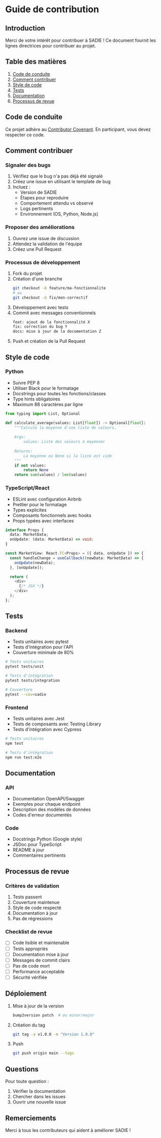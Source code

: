 # Guide de contribution

## Introduction

Merci de votre intérêt pour contribuer à SADIE ! Ce document fournit les lignes directrices pour contribuer au projet.

## Table des matières

1. [Code de conduite](#code-de-conduite)
2. [Comment contribuer](#comment-contribuer)
3. [Style de code](#style-de-code)
4. [Tests](#tests)
5. [Documentation](#documentation)
6. [Processus de revue](#processus-de-revue)

## Code de conduite

Ce projet adhère au [Contributor Covenant](https://www.contributor-covenant.org/). En participant, vous devez respecter ce code.

## Comment contribuer

### Signaler des bugs

1. Vérifiez que le bug n'a pas déjà été signalé
2. Créez une issue en utilisant le template de bug
3. Incluez :
   - Version de SADIE
   - Étapes pour reproduire
   - Comportement attendu vs observé
   - Logs pertinents
   - Environnement (OS, Python, Node.js)

### Proposer des améliorations

1. Ouvrez une issue de discussion
2. Attendez la validation de l'équipe
3. Créez une Pull Request

### Processus de développement

1. Fork du projet
2. Création d'une branche
   ```bash
   git checkout -b feature/ma-fonctionnalite
   # ou
   git checkout -b fix/mon-correctif
   ```
3. Développement avec tests
4. Commit avec messages conventionnels
   ```bash
   feat: ajout de la fonctionnalité X
   fix: correction du bug Y
   docs: mise à jour de la documentation Z
   ```
5. Push et création de la Pull Request

## Style de code

### Python

- Suivre PEP 8
- Utiliser Black pour le formatage
- Docstrings pour toutes les fonctions/classes
- Type hints obligatoires
- Maximum 88 caractères par ligne

```python
from typing import List, Optional

def calculate_average(values: List[float]) -> Optional[float]:
    """Calcule la moyenne d'une liste de valeurs.
    
    Args:
        values: Liste des valeurs à moyenner
        
    Returns:
        La moyenne ou None si la liste est vide
    """
    if not values:
        return None
    return sum(values) / len(values)
```

### TypeScript/React

- ESLint avec configuration Airbnb
- Prettier pour le formatage
- Types explicites
- Composants fonctionnels avec hooks
- Props typées avec interfaces

```typescript
interface Props {
  data: MarketData;
  onUpdate: (data: MarketData) => void;
}

const MarketView: React.FC<Props> = ({ data, onUpdate }) => {
  const handleChange = useCallback((newData: MarketData) => {
    onUpdate(newData);
  }, [onUpdate]);

  return (
    <div>
      {/* JSX */}
    </div>
  );
};
```

## Tests

### Backend

- Tests unitaires avec pytest
- Tests d'intégration pour l'API
- Couverture minimale de 80%

```bash
# Tests unitaires
pytest tests/unit

# Tests d'intégration
pytest tests/integration

# Couverture
pytest --cov=sadie
```

### Frontend

- Tests unitaires avec Jest
- Tests de composants avec Testing Library
- Tests d'intégration avec Cypress

```bash
# Tests unitaires
npm test

# Tests d'intégration
npm run test:e2e
```

## Documentation

### API

- Documentation OpenAPI/Swagger
- Exemples pour chaque endpoint
- Description des modèles de données
- Codes d'erreur documentés

### Code

- Docstrings Python (Google style)
- JSDoc pour TypeScript
- README à jour
- Commentaires pertinents

## Processus de revue

### Critères de validation

1. Tests passent
2. Couverture maintenue
3. Style de code respecté
4. Documentation à jour
5. Pas de régressions

### Checklist de revue

- [ ] Code lisible et maintenable
- [ ] Tests appropriés
- [ ] Documentation mise à jour
- [ ] Messages de commit clairs
- [ ] Pas de code mort
- [ ] Performance acceptable
- [ ] Sécurité vérifiée

## Déploiement

1. Mise à jour de la version
   ```bash
   bump2version patch  # ou minor/major
   ```

2. Création du tag
   ```bash
   git tag -a v1.0.0 -m "Version 1.0.0"
   ```

3. Push
   ```bash
   git push origin main --tags
   ```

## Questions

Pour toute question :
1. Vérifier la documentation
2. Chercher dans les issues
3. Ouvrir une nouvelle issue

## Remerciements

Merci à tous les contributeurs qui aident à améliorer SADIE ! 